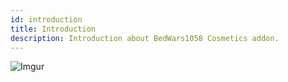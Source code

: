 ```yaml
---
id: introduction
title: Introduction
description: Introduction about BedWars1058 Cosmetics addon.
---
```


![Imgur](https://imgur.com/HrwOytG.png)